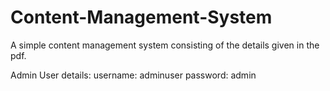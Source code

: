 # Content-Management-System
A simple content management system consisting of the details given in the pdf.

Admin User details:
username: adminuser
password: admin
